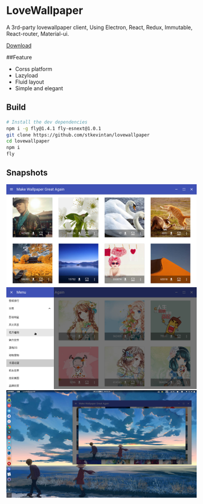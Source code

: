 # LoveWallpaper

A 3rd-party lovewallpaper client, Using Electron, React, Redux, Immutable, React-router, Material-ui.   


[Download](https://github.com/stkevintan/lovewallpaper/releases)

##Feature
- Corss platform
- Lazyload
- Fluid layout
- Simple and elegant

## Build
```bash
# Install the dev dependencies
npm i -g fly@1.4.1 fly-esnext@1.0.1
git clone https://github.com/stkevintan/lovewallpaper
cd lovewallpaper
npm i
fly
```

## Snapshots

![list](https://raw.githubusercontent.com/stkevintan/lovewallpaper/master/snapshots/lovewallpaper-list2.png)
![sidebar](https://raw.githubusercontent.com/stkevintan/lovewallpaper/master/snapshots/lovewallpaper-sidebar2.png)
![preview](https://raw.githubusercontent.com/stkevintan/lovewallpaper/master/snapshots/lovewallpaper-preview2.png)


